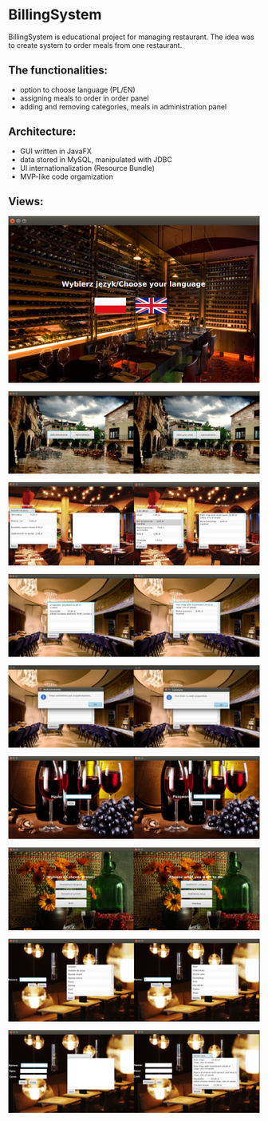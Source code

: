 # BillingSystem
BillingSystem is educational project for managing restaurant. The idea was to create system to order meals from one restaurant. 

## The functionalities: 
* option to choose language (PL/EN)
* assigning meals to order in order panel
* adding and removing categories, meals in administration panel

## Architecture: 
* GUI written in JavaFX
* data stored in MySQL, manipulated with JDBC
* UI internationalization (Resource Bundle)
* MVP-like code orgamization

## Views: 
![alt tag](src/main/resources/files/screenshots/1.png)

![alt tag](src/main/resources/files/screenshots/2.jpg)

![alt tag](src/main/resources/files/screenshots/3.jpg)

![alt tag](src/main/resources/files/screenshots/4.jpg)

![alt tag](src/main/resources/files/screenshots/5.jpg)

![alt tag](src/main/resources/files/screenshots/6.jpg)

![alt tag](src/main/resources/files/screenshots/7.jpg)

![alt tag](src/main/resources/files/screenshots/8.jpg)

![alt tag](src/main/resources/files/screenshots/9.jpg)
